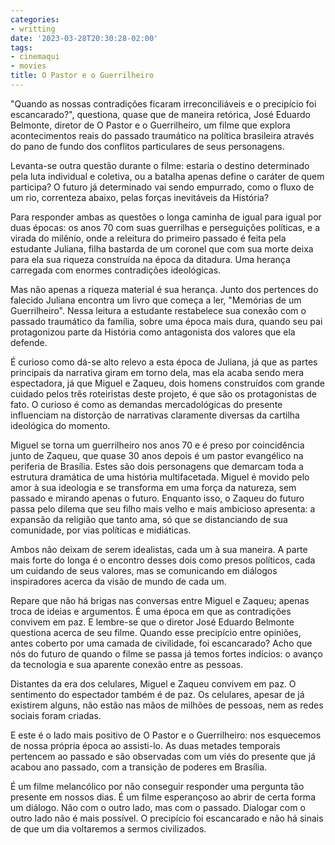 ```yaml
---
categories:
- writting
date: '2023-03-28T20:30:28-02:00'
tags:
- cinemaqui
- movies
title: O Pastor e o Guerrilheiro
---
```


"Quando as nossas contradições ficaram irreconciliáveis e o precipício foi escancarado?", questiona, quase que de maneira retórica, José Eduardo Belmonte, diretor de O Pastor e o Guerrilheiro, um filme que explora acontecimentos reais do passado traumático na política brasileira através do pano de fundo dos conflitos particulares de seus personagens.

Levanta-se outra questão durante o filme: estaria o destino determinado pela luta individual e coletiva, ou a batalha apenas define o caráter de quem participa? O futuro já determinado vai sendo empurrado, como o fluxo de um rio, correnteza abaixo, pelas forças inevitáveis da História?

Para responder ambas as questões o longa caminha de igual para igual por duas épocas: os anos 70 com suas guerrilhas e perseguições políticas, e a virada do milênio, onde a releitura do primeiro passado é feita pela estudante Juliana, filha bastarda de um coronel que com sua morte deixa para ela sua riqueza construída na época da ditadura. Uma herança carregada com enormes contradições ideológicas.

Mas não apenas a riqueza material é sua herança. Junto dos pertences do falecido Juliana encontra um livro que começa a ler, "Memórias de um Guerrilheiro". Nessa leitura a estudante restabelece sua conexão com o passado traumático da família, sobre uma época mais dura, quando seu pai protagonizou parte da História como antagonista dos valores que ela defende.

É curioso como dá-se alto relevo a esta época de Juliana, já que as partes principais da narrativa giram em torno dela, mas ela acaba sendo mera espectadora, já que Miguel e Zaqueu, dois homens construídos com grande cuidado pelos três roteiristas deste projeto, é que são os protagonistas de fato. O curioso é como as demandas mercadológicas do presente influenciam na distorção de narrativas claramente diversas da cartilha ideológica do momento.

Miguel se torna um guerrilheiro nos anos 70 e é preso por coincidência junto de Zaqueu, que quase 30 anos depois é um pastor evangélico na periferia de Brasília. Estes são dois personagens que demarcam toda a estrutura dramática de uma história multifacetada. Miguel é movido pelo amor à sua ideologia e se transforma em uma força da natureza, sem passado e mirando apenas o futuro. Enquanto isso, o Zaqueu do futuro passa pelo dilema que seu filho mais velho e mais ambicioso apresenta: a expansão da religião que tanto ama, só que se distanciando de sua comunidade, por vias políticas e midiáticas.

Ambos não deixam de serem idealistas, cada um à sua maneira. A parte mais forte do longa é o encontro desses dois como presos políticos, cada um cuidando de seus valores, mas se comunicando em diálogos inspiradores acerca da visão de mundo de cada um.

Repare que não há brigas nas conversas entre Miguel e Zaqueu; apenas troca de ideias e argumentos. É uma época em que as contradições convivem em paz. E lembre-se que o diretor José Eduardo Belmonte questiona acerca de seu filme. Quando esse precipício entre opiniões, antes coberto por uma camada de civilidade, foi escancarado? Acho que nós do futuro de quando o filme se passa já temos fortes indícios: o avanço da tecnologia e sua aparente conexão entre as pessoas.

Distantes da era dos celulares, Miguel e Zaqueu convivem em paz. O sentimento do espectador também é de paz. Os celulares, apesar de já existirem alguns, não estão nas mãos de milhões de pessoas, nem as redes sociais foram criadas.

E este é o lado mais positivo de O Pastor e o Guerrilheiro: nos esquecemos de nossa própria época ao assisti-lo. As duas metades temporais pertencem ao passado e são observadas com um viés do presente que já acabou ano passado, com a transição de poderes em Brasília.

É um filme melancólico por não conseguir responder uma pergunta tão presente em nossos dias. É um filme esperançoso ao abrir de certa forma um diálogo. Não com o outro lado, mas com o passado. Dialogar com o outro lado não é mais possível. O precipício foi escancarado e não há sinais de que um dia voltaremos a sermos civilizados.